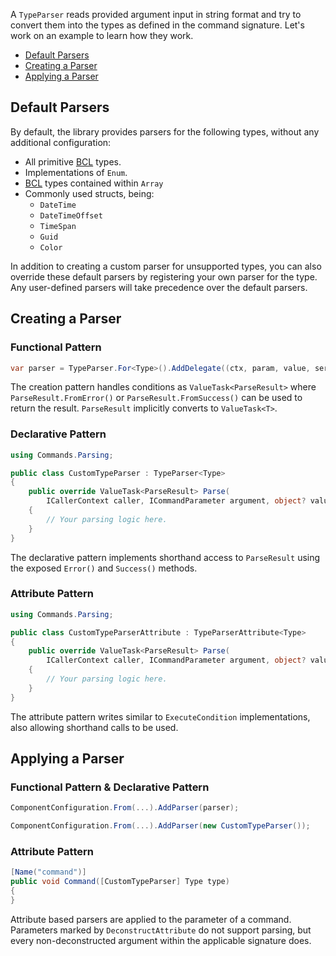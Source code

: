 A `TypeParser` reads provided argument input in string format and try to convert them into the types as defined in the command signature.
Let's work on an example to learn how they work.

- [Default Parsers](#default-parsers)
- [Creating a Parser](#creating-a-parser)
- [Applying a Parser](#applying-a-parser)

## Default Parsers

By default, the library provides parsers for the following types, without any additional configuration:

- All primitive [BCL](https://learn.microsoft.com/en-us/dotnet/standard/class-library-overview#system-namespace) types.
- Implementations of `Enum`.
- [BCL](https://learn.microsoft.com/en-us/dotnet/standard/class-library-overview#system-namespace) types contained within `Array`
- Commonly used structs, being: 
    - `DateTime`
    - `DateTimeOffset`
    - `TimeSpan`
    - `Guid`
    - `Color`

In addition to creating a custom parser for unsupported types, you can also override these default parsers by registering your own parser for the type. 
Any user-defined parsers will take precedence over the default parsers.

## Creating a Parser

### Functional Pattern

```cs
var parser = TypeParser.For<Type>().AddDelegate((ctx, param, value, services) => ...);
```

The creation pattern handles conditions as `ValueTask<ParseResult>` where `ParseResult.FromError()` or `ParseResult.FromSuccess()` can be used to return the result. 
`ParseResult` implicitly converts to `ValueTask<T>`.

### Declarative Pattern

```cs
using Commands.Parsing;

public class CustomTypeParser : TypeParser<Type>
{
    public override ValueTask<ParseResult> Parse(
        ICallerContext caller, ICommandParameter argument, object? value, IServiceProvider services, CancellationToken cancellationToken)
    {
        // Your parsing logic here.
    }
}
```

The declarative pattern implements shorthand access to `ParseResult` using the exposed `Error()` and `Success()` methods.

### Attribute Pattern

```cs
using Commands.Parsing;

public class CustomTypeParserAttribute : TypeParserAttribute<Type>
{
    public override ValueTask<ParseResult> Parse(
        ICallerContext caller, ICommandParameter argument, object? value, IServiceProvider services, CancellationToken cancellationToken)
    {
        // Your parsing logic here.
    }
}
```

The attribute pattern writes similar to `ExecuteCondition` implementations, also allowing shorthand calls to be used.

## Applying a Parser

### Functional Pattern & Declarative Pattern

```cs
ComponentConfiguration.From(...).AddParser(parser);
```
```cs
ComponentConfiguration.From(...).AddParser(new CustomTypeParser());
```

### Attribute Pattern

```cs
[Name("command")]
public void Command([CustomTypeParser] Type type)
{
}
```

Attribute based parsers are applied to the parameter of a command. 
Parameters marked by `DeconstructAttribute` do not support parsing, but every non-deconstructed argument within the applicable signature does.